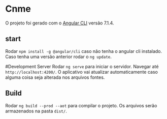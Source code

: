 
# Cnme
O projeto foi gerado com o [Angular CLI](https://github.com/angular/angular-cli) versão 7.1.4.

## start
Rodar `npm install -g @angular/cli` caso não tenha o angular cli instalado. Caso tenha uma versão anterior rodar o `ng update`.  

#Development Server
Rodar `ng serve` para iniciar o servidor. Navegar até `http://localhost:4200/`. O aplicativo vai atualizar automaticamente caso alguma coisa seja alterada nos arquivos fontes.

## Build
Rodar `ng build --prod --aot` para compilar o projeto. Os arquivos serão armazenados na pasta `dist/`. 
